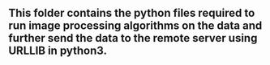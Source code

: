 ## This folder contains the python files required to run image processing algorithms on the data and further send the data to the remote server using URLLIB in python3.
